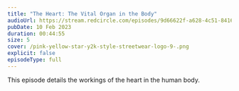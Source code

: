 ```yaml
---
title: "The Heart: The Vital Organ in the Body"
audioUrl: https://stream.redcircle.com/episodes/9d66622f-a628-4c51-8416-19f45187f33b/stream.mp3
pubDate: 10 Feb 2023
duration: 00:44:55
size: 5
cover: /pink-yellow-star-y2k-style-streetwear-logo-9-.png
explicit: false
episodeType: full
---
```

This episode details the workings of the heart in the human body.